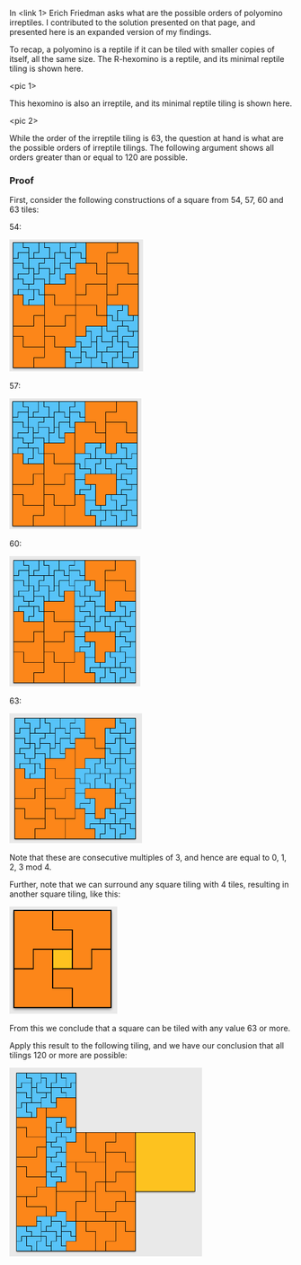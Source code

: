 In <link 1> Erich Friedman asks what are the possible orders of polyomino irreptiles. I contributed to the solution presented on that 
page, and presented here is an expanded version of my findings. 

To recap, a polyomino is a reptile if it can be tiled with smaller copies of itself, all the same size. The R-hexomino is a reptile, and its minimal 
reptile tiling is shown here. 

<pic 1>

This hexomino is also an irreptile, and its minimal reptile tiling is shown here. 

<pic 2> 

While the order of the irreptile tiling is 63, the question at hand is what are the possible orders of irreptile tilings. The following argument shows 
all orders greater than or equal to 120 are possible. 
  
### Proof
First, consider the following constructions of a square from 54, 57, 60 and 63 tiles:

54: 

![54](/assets/images/2022-09-04/pic-3.png "54")

57: 

![57](/assets/images/2022-09-04/pic-4.png "57")

60: 

![60](/assets/images/2022-09-04/pic-5.png "60")

63: 

![63](/assets/images/2022-09-04/pic-6.png "63")

Note that these are consecutive multiples of 3, and hence are equal to 0, 1, 2, 3 mod 4. 

Further, note that we can surround any square tiling with 4 tiles, resulting in another square tiling, like this:

![pic-7](/assets/images/2022-09-04/pic-7.png "pic-7")

From this we conclude that a square can be tiled with any value 63 or more. 

Apply this result to the following tiling, and we have our conclusion that all tilings 120 or more are possible:

![pic-8](/assets/images/2022-09-04/pic-8.png "pic-8")




